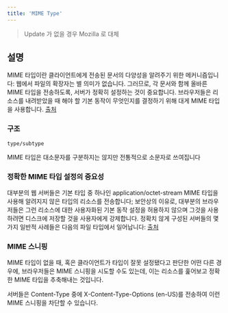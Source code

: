```yaml
---
title: 'MIME Type'
---
```


> Update 가 없을 경우 Mozilla 로 대체

## 설명

MIME 타입이란 클라이언트에게 전송된 문서의 다양성을 알려주기 위한 메커니즘입니다: 웹에서 파일의 확장자는 별 의미가 없습니다. 그러므로, 각 문서와 함께 올바른 MIME 타입을 전송하도록, 서버가 정확히 설정하는 것이 중요합니다. 브라우저들은 리소스를 내려받았을 때 해야 할 기본 동작이 무엇인지를 결정하기 위해 대게 MIME 타입을 사용합니다. [출처](https://developer.mozilla.org/ko/docs/Web/HTTP/Basics_of_HTTP/MIME_types)

### 구조

`type/subtype`

MIME 타입은 대소문자를 구분하지는 않지만 전통적으로 소문자로 쓰여집니다

### 정확한 MIME 타입 설정의 중요성

대부분의 웹 서버들은 기본 타입 중 하나인 application/octet-stream MIME 타입을 사용해 알려지지 않은 타입의 리소스를 전송합니다; 보안상의 이유로, 대부분의 브라우저들은 그런 리소스에 대한 사용자화된 기본 동작 설정을 허용하지 않으며 그것을 사용하려면 디스크에 저장할 것을 사용자에게 강제합니다. 정확치 않게 구성된 서버들의 몇 가지 일반적 사례들은 다음의 파일 타입에서 일어납니다: [출처](https://developer.mozilla.org/ko/docs/Web/HTTP/Basics_of_HTTP/MIME_types)

### MIME 스니핑

MIME 타입이 없을 때, 혹은 클라이언트가 타입이 잘못 설정됐다고 판단한 어떤 다른 경우에, 브라우저들은 MIME 스니핑을 시도할 수도 있는데, 이는 리소스를 훑어보고 정확한 MIME 타입을 추축해내는 것입니다.

서버들은 Content-Type 중에 X-Content-Type-Options (en-US)를 전송하여 이런 MIME 스니핑을 차단할 수 있습니다.
